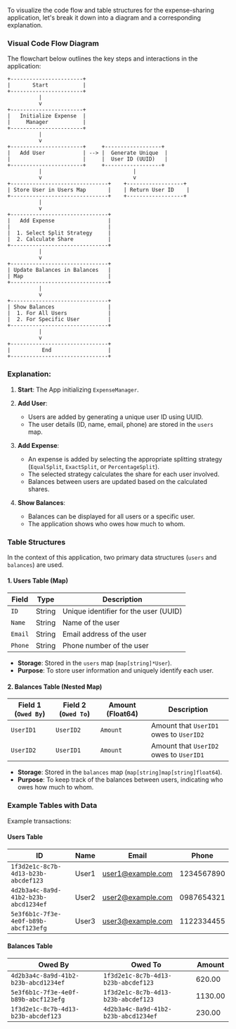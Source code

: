 To visualize the code flow and table structures for the expense-sharing application, let's break it down into a diagram and a corresponding explanation.

### Visual Code Flow Diagram

The flowchart below outlines the key steps and interactions in the application:

```
+-----------------------+
|       Start           |
+-----------------------+
          |
          v
+-----------------------+
|   Initialize Expense  |
|     Manager           |
+-----------------------+
          |
          v
+-----------------------+     +------------------+
|   Add User            | --> |  Generate Unique  |
|                       |     |  User ID (UUID)   |
+-----------------------+     +------------------+
          |                             |
          v                             v
+-------------------------------+    +------------------+
| Store User in Users Map       |    | Return User ID    |
+-------------------------------+    +------------------+
          |
          v
+-------------------------------+
|   Add Expense                 |
|                               |
|  1. Select Split Strategy     |
|  2. Calculate Share           |
+-------------------------------+
          |
          v
+-------------------------------+
| Update Balances in Balances   |
| Map                           |
+-------------------------------+
          |
          v
+-------------------------------+
| Show Balances                 |
|  1. For All Users             |
|  2. For Specific User         |
+-------------------------------+
          |
          v
+-------------------------------+
|          End                  |
+-------------------------------+
```

### Explanation:
1. **Start**: The App initializing `ExpenseManager`.

2. **Add User**:
   - Users are added by generating a unique user ID using UUID.
   - The user details (ID, name, email, phone) are stored in the `users` map.

3. **Add Expense**:
   - An expense is added by selecting the appropriate splitting strategy (`EqualSplit`, `ExactSplit`, or `PercentageSplit`).
   - The selected strategy calculates the share for each user involved.
   - Balances between users are updated based on the calculated shares.

4. **Show Balances**:
   - Balances can be displayed for all users or a specific user.
   - The application shows who owes how much to whom.


### Table Structures

In the context of this application, two primary data structures (`users` and `balances`) are used.

#### 1. **Users Table (Map)**
| Field      | Type   | Description                          |
|------------|--------|--------------------------------------|
| `ID`       | String | Unique identifier for the user (UUID)|
| `Name`     | String | Name of the user                     |
| `Email`    | String | Email address of the user            |
| `Phone`    | String | Phone number of the user             |

- **Storage**: Stored in the `users` map (`map[string]*User`).
- **Purpose**: To store user information and uniquely identify each user.

#### 2. **Balances Table (Nested Map)**
| Field 1 (`Owed By`) | Field 2 (`Owed To`) | Amount (Float64) | Description                                     |
|---------------------|---------------------|------------------|-------------------------------------------------|
| `UserID1`           | `UserID2`           | `Amount`         | Amount that `UserID1` owes to `UserID2`         |
| `UserID2`           | `UserID1`           | `Amount`         | Amount that `UserID2` owes to `UserID1`         |

- **Storage**: Stored in the `balances` map (`map[string]map[string]float64`).
- **Purpose**: To keep track of the balances between users, indicating who owes how much to whom.

### Example Tables with Data

Example transactions:

#### Users Table

| ID                                 | Name  | Email               | Phone       |
|------------------------------------|-------|---------------------|-------------|
| `1f3d2e1c-8c7b-4d13-b23b-abcdef123`| User1 | user1@example.com   | 1234567890  |
| `4d2b3a4c-8a9d-41b2-b23b-abcd1234ef`| User2 | user2@example.com   | 0987654321  |
| `5e3f6b1c-7f3e-4e0f-b89b-abcf123efg`| User3 | user3@example.com   | 1122334455  |

#### Balances Table

| Owed By                            | Owed To                             | Amount  |
|------------------------------------|-------------------------------------|---------|
| `4d2b3a4c-8a9d-41b2-b23b-abcd1234ef`| `1f3d2e1c-8c7b-4d13-b23b-abcdef123` | 620.00  |
| `5e3f6b1c-7f3e-4e0f-b89b-abcf123efg`| `1f3d2e1c-8c7b-4d13-b23b-abcdef123` | 1130.00 |
| `1f3d2e1c-8c7b-4d13-b23b-abcdef123`| `4d2b3a4c-8a9d-41b2-b23b-abcd1234ef`| 230.00  |

